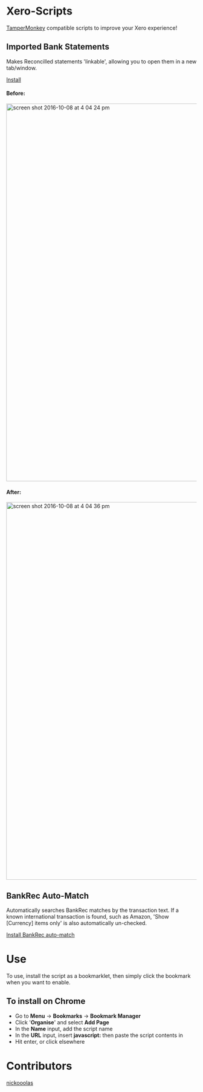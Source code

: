 # Xero-Scripts
<a href="https://tampermonkey.net/">TamperMonkey</a> compatible scripts to improve your Xero experience!

## Imported Bank Statements
Makes Reconcilled statements 'linkable', allowing you to open them in a new tab/window.

<a href="https://github.com/JMontagu/Xero-Scripts/raw/master/ImportedBankStatements.user.js" download>Install</a>

#### Before:
<img width='1000' alt="screen shot 2016-10-08 at 4 04 24 pm" src="https://cloud.githubusercontent.com/assets/567825/19213975/0888b30c-8d71-11e6-9e00-b167102e7b11.png">

#### After:
<img width='1000' alt="screen shot 2016-10-08 at 4 04 36 pm" src="https://cloud.githubusercontent.com/assets/567825/19213977/0c6be07a-8d71-11e6-9d7d-2feebf7a2600.png">

## BankRec Auto-Match
Automatically searches BankRec matches by the transaction text. If a known international transaction is found, such as Amazon, 'Show [Currency] items only' is also automatically un-checked.

<a href="https://github.com/JMontagu/Xero-Scripts/raw/master/xero-bankrec-helper.user.js" download>Install BankRec auto-match</a>

# Use
To use, install the script as a bookmarklet, then simply click the bookmark when you want to enable.

## To install on Chrome
- Go to **Menu** -> **Bookmarks** -> **Bookmark Manager**
- Click '**Organise**' and select **Add Page**
- In the **Name** input, add the script name
- In the **URL** input, insert **javascript:** then paste the script contents in
- Hit enter, or click elsewhere

# Contributors
<a href="https://github.com/nickooolas">nickooolas</a>
